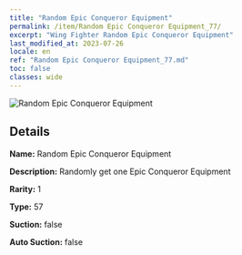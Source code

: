 ```yaml
---
title: "Random Epic Conqueror Equipment"
permalink: /item/Random Epic Conqueror Equipment_77/
excerpt: "Wing Fighter Random Epic Conqueror Equipment"
last_modified_at: 2023-07-26
locale: en
ref: "Random Epic Conqueror Equipment_77.md"
toc: false
classes: wide
---
```



 ![Random Epic Conqueror Equipment](/images/item/Random_Epic_Conqueror_Equipment_p.png)



## Details

 **Name:** Random Epic Conqueror Equipment 

 **Description:** Randomly get one Epic Conqueror Equipment

 **Rarity:** 1 

 **Type:** 57 

 **Suction:** false 

 **Auto Suction:** false 


